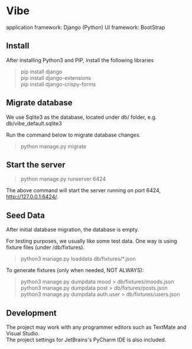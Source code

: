 # Vibe

application framework: Django (Python)
UI framework: BootStrap


## Install 

After installing Python3 and PIP, install the following libraries

> pip install django  
> pip install django-extensions  
> pip install django-crispy-forms  

## Migrate database

We use Sqlite3 as the database, located under db/ folder, e.g. db/vibe_default.sqlite3

Run the command below to migrate database changes. 

>  python manage.py migrate

## Start the server

> python manage.py runserver 6424

The above command will start the server running on port 6424, http://127.0.0.1:6424/.

## Seed Data

After initial database migration, the database is empty.

For testing purposes, we usually like some test data. One way is using fixture files (under /db/fixtures).

> python3 manage.py loaddata db/fixtures/*.json

To generate fixtures (only when needed, NOT ALWAYS):

> python3 manage.py dumpdata mood > db/fixtures/moods.json  
> python3 manage.py dumpdata post > db/fixtures/posts.json  
> python3 manage.py dumpdata auth.user > db/fixtures/users.json  

## Development

The project may work with any programmer editors such as TextMate and Visual Studio.  
The project settings for JetBrains's PyCharm IDE is also included. 

